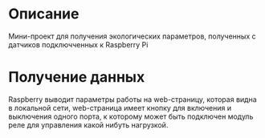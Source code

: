# Описание
Мини-проект для получения экологических параметров, полученных с датчиков 
подключченных к Raspberry Pi
# Получение данных
Raspberry выводит параметры работы на web-страницу,
которая видна в локальной сети, web-страница имеет кнопку для включения
и выключения одного порта, к которому может быть подключен модуль реле
для управления какой нибуть нагрузкой.
